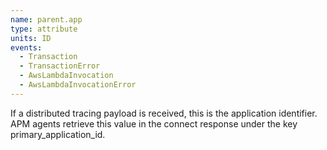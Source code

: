 ```yaml
---
name: parent.app
type: attribute
units: ID
events:
  - Transaction
  - TransactionError
  - AwsLambdaInvocation
  - AwsLambdaInvocationError
---
```


If a distributed tracing payload is received, this is the application identifier. APM agents retrieve this value in the connect response under the key primary\_application\_id.